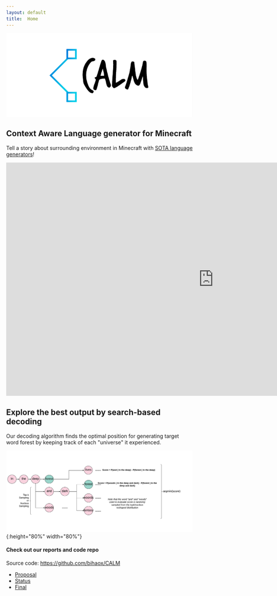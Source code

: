 ```yaml
---
layout: default
title:  Home
---
```


![](src/logo0.PNG)

## Context Aware Language generator for Minecraft

Tell a story about surrounding environment in Minecraft with [SOTA language generators](https://huggingface.co/)!

<iframe width="1120" height="630" src="https://www.youtube.com/embed/aihWReh2ocA" frameborder="0" allow="accelerometer; autoplay; clipboard-write; encrypted-media; gyroscope; picture-in-picture" allowfullscreen></iframe>

## Explore the best output by search-based decoding

Our decoding algorithm finds the optimal position for generating target word forest by keeping track of each "universe" it experienced.

![](src/decoding.png){:height="80%" width="80%"}

#### Check out our reports and code repo

Source code: https://github.com/bihaox/CALM 

- [Proposal](proposal.html)
- [Status](status.html)
- [Final](final.html)



